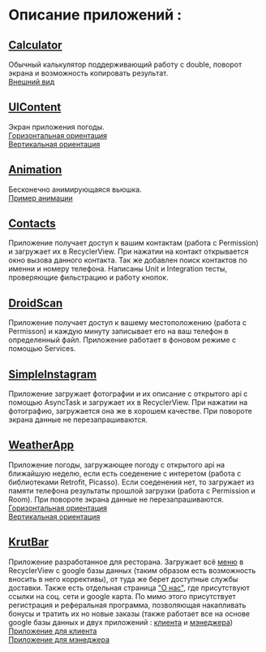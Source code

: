 # Описание приложений :
## [Calculator](https://github.com/EgorBa/Android_App/tree/master/Calculator)
Обычный калькулятор поддерживающий работу с double, поворот экрана и возможность копировать результат.  
[Внешний вид](https://github.com/EgorBa/Android_App/blob/master/Calculator/example.jpg)
## [UIContent](https://github.com/EgorBa/Android_App/tree/master/UIContent)
Экран приложения погоды.  
[Горизонтальная ориентация](https://github.com/EgorBa/Android_App/blob/master/UIContent/horizontal.jpg)  
[Вертикальная ориентация](https://github.com/EgorBa/Android_App/blob/master/UIContent/vertical.jpg)
## [Animation](https://github.com/EgorBa/Android_App/tree/master/Animation)
Бесконечно анимирующаяся вьюшка.  
[Пример анимации](https://github.com/EgorBa/Android_App/blob/master/Animation/Example.mp4)
## [Contacts](https://github.com/EgorBa/Android_App/tree/master/Contacts)
Приложение получает доступ к вашим контактам (работа с Permission) и загружает их в RecyclerView. При нажатии на контакт
открывается окно вызова данного контакта. Так же добавлен поиск контактов по именни и номеру телефона. Написаны Unit и Integration тесты,
проверяющие фильстрацию и работу кнопок.
## [DroidScan](https://github.com/EgorBa/Android_App/tree/master/DroidScan)
Приложение получает доступ к вашему местоположению (работа с Permisson) и каждую минуту записывает его на ваш телефон в определенный файл.
Приложение работает в фоновом режиме с помощью Services.
## [SimpleInstagram](https://github.com/EgorBa/Android_App/tree/master/SimpleInstagram)
Приложение загружает фотографии и их описание с открытого api с помощью AsyncTask и загружает их в RecyclerView. При нажатии на 
фотографию, загружается она же в хорошем качестве. При повороте экрана данные не перезапрашиваются.
## [WeatherApp](https://github.com/EgorBa/Android_App/tree/master/WeatherApp)
Приложение погоды, загружающее погоду с открытого api на ближайшую неделю, если есть соеденение с интеретом 
(работа с библиотеками Retrofit, Picasso).
Если соеденения нет, то загружает из памяти телефона результаты прошлой загрузки (работа с Permission и Room).
При повороте экрана данные не перезапрашиваются.  
[Горизонтальная ориентация](https://github.com/EgorBa/Android_App/blob/master/WeatherApp/horizontal.jpg)  
[Вертикальная ориентация](https://github.com/EgorBa/Android_App/blob/master/WeatherApp/vertical.jpg)
## [KrutBar](https://github.com/EgorBa/Android_App/tree/master/KrutBar)
Приложение разработанное для ресторана. Загружает всё [меню](https://github.com/EgorBa/Android_App/blob/master/KrutBar/Examples/Menu.jpg) в RecyclerView с google базы данных (таким образом есть возможность вносить в него коррективы), от туда же берет доступные службы доставки. Также есть отдельная страница ["О нас"](https://github.com/EgorBa/Android_App/blob/master/KrutBar/Examples/About.jpg), где присутствуют ссылки на соц. сети и google карта. По мимо этого присутствует регистрация и реферальная программа, позволяющая накапливать бонусы и тратить их но новые заказы (также работает все на основе google базы данных и двух приложений : [клиента](https://github.com/EgorBa/Android_App/blob/master/KrutBar/Examples/Profile.jpg) и [мэнеджера](https://github.com/EgorBa/Android_App/blob/master/KrutBar/Examples/Manager.jpg))  
[Приложение для клиента](https://github.com/EgorBa/Android_App/tree/master/KrutBar/Krutbar)  
[Приложение для мэнеджера](https://github.com/EgorBa/Android_App/tree/master/KrutBar/KrutbarManager)
